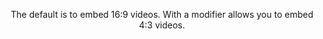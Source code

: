 <p align="center">
  The default is to embed 16:9 videos. With a modifier allows you to embed 4:3 videos.
</p>

